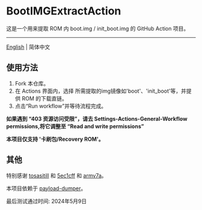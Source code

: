 # BootIMGExtractAction

这是一个用来提取 ROM 内 boot.img / init_boot.img 的 GitHub Action 项目。

---

[English](./README.md) | 简体中文

## 使用方法

1. Fork 本仓库。
2. 在 Actions 界面内，选择 所需提取的img镜像如'boot'、'init_boot'等，并提供 ROM 的下载直链。
3. 点击“Run workflow”并等待流程完成。

**如果遇到 “403 资源访问受限”，请去 Settings-Actions-General-Workflow permissions,将它调整至 “Read and write permissions”**

**本项目仅支持 '卡刷包/Recovery ROM'。**

## 其他

特别感谢 [tosasitill](https://github.com/tosasitill) 和 [5ec1cff](https://github.com/5ec1cff) 和 [armv7a](https://github.com/armv7a)。

本项目依赖于 [payload-dumper](https://github.com/5ec1cff/payload-dumper)。

最后测试通过时间: 2024年5月9日
